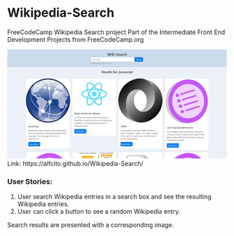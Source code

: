 # Wikipedia-Search
FreeCodeCamp Wikipedia Search project
Part of the Intermediate Front End Development Projects from FreeCodeCamp.org

<img src="images/searchWiki.jpg" >
Link: https://alfcito.github.io/Wikipedia-Search/

### User Stories:

1. User search Wikipedia entries in a search box and see the resulting Wikipedia entries.
2. User can click a button to see a random Wikipedia entry.

Search results are presented with a corresponding image.
